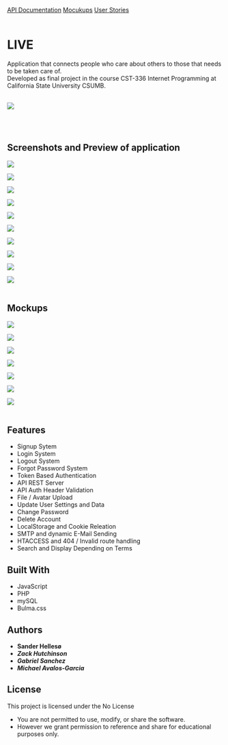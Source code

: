 <a href ="https://demoliveapp.herokuapp.com/docs/api/">API Documentation</a>
<a href ="https://github.com/sanderhelleso/live/blob/master/mockups/README.md">Mocukups</a>
<a href ="https://github.com/sanderhelleso/live/blob/master/mockups/Live%252FUserstroy.pdf">User Stories</a>
<br>
<br>
# LIVE

Application that connects people who care about others to those that needs to be taken care of.<br>
Developed as final project in the course CST-336 Internet Programming at California State University CSUMB.
<br>
<br>

<img src="https://github.com/sanderhelleso/live/blob/master/public/img/readme/preview.gif"></img>

<br>
<br>

## Screenshots and Preview of application
<img src="https://github.com/sanderhelleso/live/blob/master/public/img/readme/landing.jpg"></img>

<img src="https://github.com/sanderhelleso/live/blob/master/public/img/readme/dashboard.jpg"></img>

<img src="https://github.com/sanderhelleso/live/blob/master/public/img/readme/find.jpg"></img>

<img src="https://github.com/sanderhelleso/live/blob/master/public/img/readme/offer.jpg"></img>

<img src="https://github.com/sanderhelleso/live/blob/master/public/img/readme/settings.jpg"></img>

<img src="https://github.com/sanderhelleso/live/blob/master/public/img/readme/login.jpg"></img>

<img src="https://github.com/sanderhelleso/live/blob/master/public/img/readme/signup.jpg"></img>

<img src="https://github.com/sanderhelleso/live/blob/master/public/img/readme/forgot.jpg"></img>

<img src="https://github.com/sanderhelleso/live/blob/master/public/img/readme/updatePassword.jpg"></img>

<img src="https://github.com/sanderhelleso/live/blob/master/public/img/readme/delete.jpg"></img>
<br>
<br>


## Mockups
<img src = "https://github.com/sanderhelleso/live/blob/master/public/img/mockups/welcome.png"></img>

<img src = "https://github.com/sanderhelleso/live/blob/master/public/img/mockups/dashboard.png"></img>

<img src = "https://github.com/sanderhelleso/live/blob/master/public/img/mockups/signup.png"></img>

<img src = "https://github.com/sanderhelleso/live/blob/master/public/img/mockups/login.png"></img>

<img src = "https://github.com/sanderhelleso/live/blob/master/public/img/mockups/find.png"></img>

<img src = "https://github.com/sanderhelleso/live/blob/master/public/img/mockups/deletepop.png"></img>

<img src = "https://github.com/sanderhelleso/live/blob/master/public/img/mockups/settings.png"></img>
<br>
<br>


## Features
* Signup Sytem
* Login System
* Logout System
* Forgot Password System
* Token Based Authentication
* API REST Server
* API Auth Header Validation
* File / Avatar Upload
* Update User Settings and Data
* Change Password
* Delete Account
* LocalStorage and Cookie Releation
* SMTP and dynamic E-Mail Sending
* HTACCESS and 404 / Invalid route handling
* Search and Display Depending on Terms


## Built With

* JavaScript
* PHP
* mySQL
* Bulma.css

## Authors

* **Sander Hellesø**
* ***Zack Hutchinson***
* ***Gabriel Sanchez***
* ***Michael Avalos-Garcia***

## License

This project is licensed under the No License
 * You are not permitted to use, modify, or share the software. 
 * However we grant permission to reference and share for educational purposes only.
